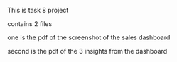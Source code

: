 This is task 8 project


contains 2 files 


one is the pdf of the screenshot of the sales dashboard

second is the pdf of the 3 insights from the dashboard
